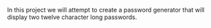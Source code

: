 In this project we will attempt to create a password generator that will display two twelve character long passwords.
